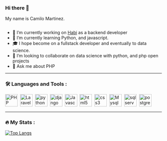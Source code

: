 ### Hi there 👋

My name is Camilo Martinez.

<img src="https://komarev.com/ghpvc/?username=camilo300792&style=flat-square&color=blue" alt=""/>


- :construction_worker: I’m currently working on [Habi](https://habi.co) as a backend developer 
- :seedling: I’m currently learning Python, and javascript. 
- :mortar_board: I hope become on a fullstack developer and eventually to data science.
- 👯 I’m looking to collaborate on data science with python, and php open projects
- 💬 Ask me about PHP

---

### :hammer_and_wrench: Languages and Tools :

<div>
  <img src="https://cdn.jsdelivr.net/gh/devicons/devicon/icons/php/php-plain.svg" alt="PHP" width="40" height="40" />&nbsp;
  <img src="https://cdn.jsdelivr.net/gh/devicons/devicon/icons/laravel/laravel-plain.svg" alt="Laravel" width="40" height="40" />&nbsp;
  <img src="https://cdn.jsdelivr.net/gh/devicons/devicon/icons/python/python-original.svg" alt="python" width="40" height="40" />&nbsp;
  <img src="https://cdn.jsdelivr.net/gh/devicons/devicon/icons/django/django-plain-wordmark.svg" alt="django" width="40" height="40" />&nbsp;
  <img src="https://cdn.jsdelivr.net/gh/devicons/devicon/icons/javascript/javascript-original.svg" alt="Javascript" width="40" height="40" />&nbsp;
  <img src="https://cdn.jsdelivr.net/gh/devicons/devicon/icons/html5/html5-plain.svg" alt="html5" width="40" height="40" />&nbsp;
  <img src="https://cdn.jsdelivr.net/gh/devicons/devicon/icons/css3/css3-plain.svg" alt="css3" width="40" height="40" />&nbsp;
  <img src="https://cdn.jsdelivr.net/gh/devicons/devicon/icons/mysql/mysql-plain.svg" alt="Mysql" width="40" height="40" />&nbsp;  
  <img src="https://cdn.jsdelivr.net/gh/devicons/devicon/icons/microsoftsqlserver/microsoftsqlserver-plain.svg" alt="sqlserver" width="40" height="40" />&nbsp;
  <img src="https://cdn.jsdelivr.net/gh/devicons/devicon/icons/postgresql/postgresql-plain.svg" alt="postgresql" width="40" height="40" />&nbsp;
</div>

---

### :fire: My Stats :

[![Top Langs](https://github-readme-stats.vercel.app/api/top-langs?username=camilo300792&hide=HTML,ASP)](https://github.com/anuraghazra/github-readme-stats)

<!--
[![GitHub Streak](http://github-readme-streak-stats.herokuapp.com?user=camilo300792&theme=onedark&background=000000)](https://git.io/streak-stats)
-->
